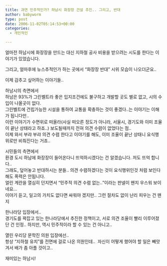 ```yaml
---
title: 과연 민주적인가? 하남시 화장장 건설 추진.. 그리고, 반대
author: babyworm
type: post
date: 2006-11-02T05:14:53+00:00
categories:
  - 개인적인

---
```

얼마전 하남시에 화장장을 만드는 대신 지하철 공사 비용을 받으려는 시도를 한다는 이야기가 있었습니다.

그리고, 얼마후에 뉴스추적인가 하는 곳에서 &#8220;화장장 반대&#8221; 시위 모습이 나오더군요..

이제 감추고 싶어하는 이야기들..

하남시의 측면에서  
하남은 93%가 그린벨트라 좋은 입지조건에도 불구하고 개발할 곳도 별로 없고, 시의 수입이 나올곳이 없다.  
그린벨트에 건립가능한 시설을 통하여 교통을 확충하는 것이 좋겠다..는 이야기는 이해가 됩니다만..  
이런 이야기가 수면위로 떠올라(사실 떠오른 정도가 아니라, 서울시, 경기도와 이미 조율이 끝난 상태라고 하죠..) 보도될때까지 전혀 의견 수렴이 없었다는 점..  
이제 와서 부랴 부랴 의견 수렴 한다고 이야기를 해도, 이미 조율이 끝난 상태니 요식행위로만 비춰진다는 거죠..

시민들의 측면에서  
환경 도시 하남에 화장장이 들어온다니 뜨억하시겠다는 건 알겠습니다. 저도 뜨억 합니다..  
그래도, 덮어놓고 반대하시는 분들.. 의견 수렴하겠다는 것이 요식행위인것 처럼 보인다해도 폭력은 안됩니다.  
얼린 계란을 열심히 던지면서 &#8220;민주적 의견 수렴 없는..&#8221;이라는 판넬이 왠지 우스워 보이네요&#8230;  
이야기 듣고, 일고의 가치도 없다면 싸워야 겠지만.. 그런 절차도 없이 난리 피우는 건 왠지

한나라당 입장에서..  
경기도를 꽉잡고 있는 한나라당에서 추진한 정책이고, 서로 의견 조율이 빨리 이루어졌단 건 인정.. 하지만, 역시 민주적이라 할 수 있는 건 아니고..

열린 우리당 문학진 의원 입장에선..  
항상 &#8220;지하철 유치&#8221;를 전면에 걸로 나온 의원인데..&nbsp; 자신이 어떻게 했어야 할 일은 빼앗겨서 배가 좀 아플 것이고..

재미있는 하남시!
